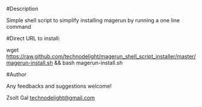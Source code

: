 #Description

 Simple shell script to simplify installing magerun by running a one line command
 
#Direct URL to install:
 
 wget https://raw.github.com/technodelight/magerun_shell_script_installer/master/magerun-install.sh && bash magerun-install.sh

#Author

 Any feedbacks and suggestions welcome!

 Zsolt Gal <technodelight@gmail.com>

